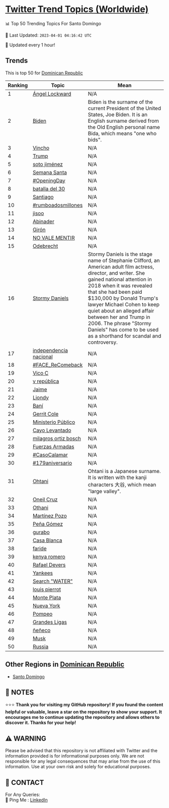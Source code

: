 [Twitter Trend Topics (Worldwide)](https://github.com/ErcinDedeoglu/Twitter-Trend-Topics)
==========


📊 Top 50 Trending Topics For Santo Domingo

📆 Last Updated: `2023-04-01 04:16:42 UTC`

🔧 Updated every 1 hour!


## Trends

This is top 50 for [Dominican Republic](</Dominican Republic>)

| Ranking | Topic | Mean |
| ------- | ------------ | ------------ |
| 1 | [Ángel Lockward](http://twitter.com/search?q=%c3%81ngel+Lockward) | N/A |
| 2 | [Biden](http://twitter.com/search?q=Biden) | Biden is the surname of the current President of the United States, Joe Biden. It is an English surname derived from the Old English personal name Bida, which means "one who bids". |
| 3 | [Vincho](http://twitter.com/search?q=Vincho) | N/A |
| 4 | [Trump](http://twitter.com/search?q=Trump) | N/A |
| 5 | [soto jiménez](http://twitter.com/search?q=soto+jim%c3%a9nez) | N/A |
| 6 | [Semana Santa](http://twitter.com/search?q=Semana+Santa) | N/A |
| 7 | [#OpeningDay](http://twitter.com/search?q=%23OpeningDay) | N/A |
| 8 | [batalla del 30](http://twitter.com/search?q=batalla+del+30) | N/A |
| 9 | [Santiago](http://twitter.com/search?q=Santiago) | N/A |
| 10 | [#rumboadosmillones](http://twitter.com/search?q=%23rumboadosmillones) | N/A |
| 11 | [jisoo](http://twitter.com/search?q=jisoo) | N/A |
| 12 | [Abinader](http://twitter.com/search?q=Abinader) | N/A |
| 13 | [Girón](http://twitter.com/search?q=Gir%c3%b3n) | N/A |
| 14 | [NO VALE MENTIR](http://twitter.com/search?q=NO+VALE+MENTIR) | N/A |
| 15 | [Odebrecht](http://twitter.com/search?q=Odebrecht) | N/A |
| 16 | [Stormy Daniels](http://twitter.com/search?q=Stormy+Daniels) | Stormy Daniels is the stage name of Stephanie Clifford, an American adult film actress, director, and writer. She gained national attention in 2018 when it was revealed that she had been paid $130,000 by Donald Trump's lawyer Michael Cohen to keep quiet about an alleged affair between her and Trump in 2006. The phrase "Stormy Daniels" has come to be used as a shorthand for scandal and controversy. |
| 17 | [independencia nacional](http://twitter.com/search?q=independencia+nacional) | N/A |
| 18 | [#FACE_ReComeback](http://twitter.com/search?q=%23FACE_ReComeback) | N/A |
| 19 | [Vico C](http://twitter.com/search?q=Vico+C) | N/A |
| 20 | [v república](http://twitter.com/search?q=v+rep%c3%bablica) | N/A |
| 21 | [Jaime](http://twitter.com/search?q=Jaime) | N/A |
| 22 | [Liondy](http://twitter.com/search?q=Liondy) | N/A |
| 23 | [Baní](http://twitter.com/search?q=Ban%c3%ad) | N/A |
| 24 | [Gerrit Cole](http://twitter.com/search?q=Gerrit+Cole) | N/A |
| 25 | [Ministerio Público](http://twitter.com/search?q=Ministerio+P%c3%bablico) | N/A |
| 26 | [Cayo Levantado](http://twitter.com/search?q=Cayo+Levantado) | N/A |
| 27 | [milagros ortiz bosch](http://twitter.com/search?q=milagros+ortiz+bosch) | N/A |
| 28 | [Fuerzas Armadas](http://twitter.com/search?q=Fuerzas+Armadas) | N/A |
| 29 | [#CasoCalamar](http://twitter.com/search?q=%23CasoCalamar) | N/A |
| 30 | [#179aniversario](http://twitter.com/search?q=%23179aniversario) | N/A |
| 31 | [Ohtani](http://twitter.com/search?q=Ohtani) | Ohtani is a Japanese surname. It is written with the kanji characters 大谷, which mean "large valley". |
| 32 | [Oneil Cruz](http://twitter.com/search?q=Oneil+Cruz) | N/A |
| 33 | [Othani](http://twitter.com/search?q=Othani) | N/A |
| 34 | [Martínez Pozo](http://twitter.com/search?q=Mart%c3%adnez+Pozo) | N/A |
| 35 | [Peña Gómez](http://twitter.com/search?q=Pe%c3%b1a+G%c3%b3mez) | N/A |
| 36 | [gurabo](http://twitter.com/search?q=gurabo) | N/A |
| 37 | [Casa Blanca](http://twitter.com/search?q=Casa+Blanca) | N/A |
| 38 | [faride](http://twitter.com/search?q=faride) | N/A |
| 39 | [kenya romero](http://twitter.com/search?q=kenya+romero) | N/A |
| 40 | [Rafael Devers](http://twitter.com/search?q=Rafael+Devers) | N/A |
| 41 | [Yankees](http://twitter.com/search?q=Yankees) | N/A |
| 42 | [Search "WATER"](http://twitter.com/search?q=Search+%22WATER%22) | N/A |
| 43 | [louis pierrot](http://twitter.com/search?q=louis+pierrot) | N/A |
| 44 | [Monte Plata](http://twitter.com/search?q=Monte+Plata) | N/A |
| 45 | [Nueva York](http://twitter.com/search?q=Nueva+York) | N/A |
| 46 | [Pompeo](http://twitter.com/search?q=Pompeo) | N/A |
| 47 | [Grandes Ligas](http://twitter.com/search?q=Grandes+Ligas) | N/A |
| 48 | [ñeñeco](http://twitter.com/search?q=%c3%b1e%c3%b1eco) | N/A |
| 49 | [Musk](http://twitter.com/search?q=Musk) | N/A |
| 50 | [Russia](http://twitter.com/search?q=Russia) | N/A |



## Other Regions in [Dominican Republic](</Dominican Republic>)

* [Santo Domingo](</Dominican Republic/Santo Domingo.md>)



## 📝 NOTES

⭐⭐⭐ **Thank you for visiting my GitHub repository! If you found the content helpful or valuable, leave a star on the repository to show your support. It encourages me to continue updating the repository and allows others to discover it. Thanks for your help!**


## ⚠️ WARNING

Please be advised that this repository is not affiliated with Twitter and the information provided is for informational purposes only. We are not responsible for any legal consequences that may arise from the use of this information. Use at your own risk and solely for educational purposes.


## 📨 CONTACT

 For Any Queries:  
            🏓 Ping Me : [LinkedIn](https://www.linkedin.com/in/ercindedeoglu/)
